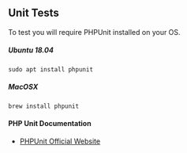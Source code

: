 ## Unit Tests

To test you will require PHPUnit installed on your OS.

##### Ubuntu 18.04  
```
sudo apt install phpunit
```

##### MacOSX 
```
brew install phpunit
```

#### PHP Unit Documentation
* [PHPUnit Official Website](https://phpunit.de)